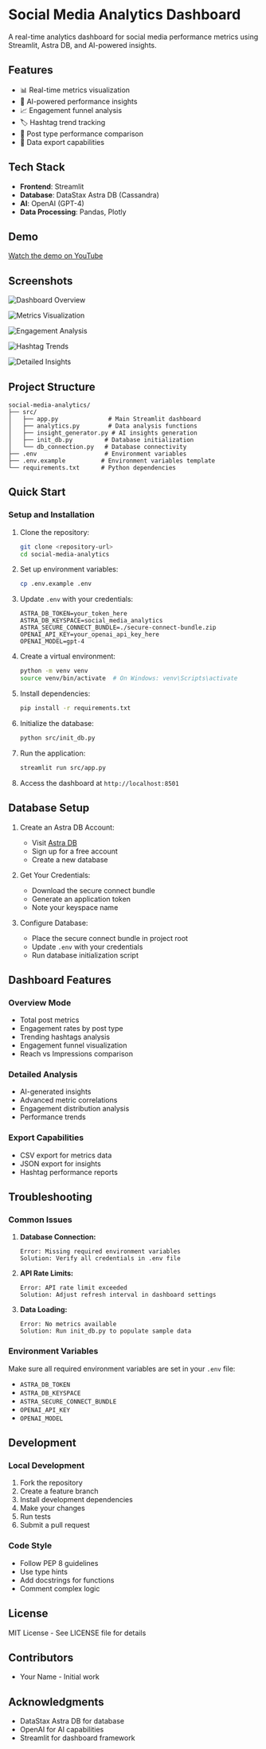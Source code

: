 # Social Media Analytics Dashboard

A real-time analytics dashboard for social media performance metrics using Streamlit, Astra DB, and AI-powered insights.

## Features

- 📊 Real-time metrics visualization
- 🤖 AI-powered performance insights
- 📈 Engagement funnel analysis
- 🏷️ Hashtag trend tracking
- 📱 Post type performance comparison
- 💾 Data export capabilities

## Tech Stack

- **Frontend**: Streamlit
- **Database**: DataStax Astra DB (Cassandra)
- **AI**: OpenAI (GPT-4)
- **Data Processing**: Pandas, Plotly

## Demo

[Watch the demo on YouTube](https://youtu.be/TQcCdB3WXAw)

## Screenshots

![Dashboard Overview](https://i.imghippo.com/files/ITm2690po.jpg)

![Metrics Visualization](https://i.imghippo.com/files/wYl7213NuY.jpg)

![Engagement Analysis](https://i.imghippo.com/files/kN5789bmc.jpg)

![Hashtag Trends](https://i.imghippo.com/files/rJoV6421Tw.jpg)

![Detailed Insights](https://i.imghippo.com/files/JKj4655QqI.jpg)


## Project Structure

```
social-media-analytics/
├── src/
│   ├── app.py              # Main Streamlit dashboard
│   ├── analytics.py        # Data analysis functions
│   ├── insight_generator.py # AI insights generation
│   ├── init_db.py         # Database initialization
│   └── db_connection.py   # Database connectivity
├── .env                   # Environment variables
├── .env.example          # Environment variables template
└── requirements.txt      # Python dependencies
```

## Quick Start

### Setup and Installation

1. Clone the repository:
    ```bash
    git clone <repository-url>
    cd social-media-analytics
    ```

2. Set up environment variables:
    ```bash
    cp .env.example .env
    ```

3. Update `.env` with your credentials:
    ```
    ASTRA_DB_TOKEN=your_token_here
    ASTRA_DB_KEYSPACE=social_media_analytics
    ASTRA_SECURE_CONNECT_BUNDLE=./secure-connect-bundle.zip
    OPENAI_API_KEY=your_openai_api_key_here
    OPENAI_MODEL=gpt-4
    ```

4. Create a virtual environment:
    ```bash
    python -m venv venv
    source venv/bin/activate  # On Windows: venv\Scripts\activate
    ```

5. Install dependencies:
    ```bash
    pip install -r requirements.txt
    ```

6. Initialize the database:
    ```bash
    python src/init_db.py
    ```

7. Run the application:
    ```bash
    streamlit run src/app.py
    ```

8. Access the dashboard at `http://localhost:8501`

## Database Setup

1. Create an Astra DB Account:
   - Visit [Astra DB](https://astra.datastax.com)
   - Sign up for a free account
   - Create a new database

2. Get Your Credentials:
   - Download the secure connect bundle
   - Generate an application token
   - Note your keyspace name

3. Configure Database:
   - Place the secure connect bundle in project root
   - Update `.env` with your credentials
   - Run database initialization script

## Dashboard Features

### Overview Mode

- Total post metrics
- Engagement rates by post type
- Trending hashtags analysis
- Engagement funnel visualization
- Reach vs Impressions comparison

### Detailed Analysis

- AI-generated insights
- Advanced metric correlations
- Engagement distribution analysis
- Performance trends

### Export Capabilities

- CSV export for metrics data
- JSON export for insights
- Hashtag performance reports

## Troubleshooting

### Common Issues

1. **Database Connection:**
    ```
    Error: Missing required environment variables
    Solution: Verify all credentials in .env file
    ```

2. **API Rate Limits:**
    ```
    Error: API rate limit exceeded
    Solution: Adjust refresh interval in dashboard settings
    ```

3. **Data Loading:**
    ```
    Error: No metrics available
    Solution: Run init_db.py to populate sample data
    ```

### Environment Variables

Make sure all required environment variables are set in your `.env` file:

- `ASTRA_DB_TOKEN`
- `ASTRA_DB_KEYSPACE`
- `ASTRA_SECURE_CONNECT_BUNDLE`
- `OPENAI_API_KEY`
- `OPENAI_MODEL`

## Development

### Local Development

1. Fork the repository
2. Create a feature branch
3. Install development dependencies
4. Make your changes
5. Run tests
6. Submit a pull request

### Code Style

- Follow PEP 8 guidelines
- Use type hints
- Add docstrings for functions
- Comment complex logic

## License

MIT License - See LICENSE file for details

## Contributors

- Your Name - Initial work

## Acknowledgments

- DataStax Astra DB for database
- OpenAI for AI capabilities
- Streamlit for dashboard framework


